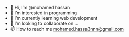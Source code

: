- 👋 Hi, I’m @mohamed hassan  
- 👀 I’m interested in programming
- 🌱 I’m currently learning web development
- 💞️ I’m looking to collaborate on ...
- 📫 How to reach me mohamed.hassa3nnn@gmail.com

<!---
mohamed-h-rabie/mohamed-h-rabie is a ✨ special ✨ repository because its `README.md` (this file) appears on your GitHub profile.
You can click the Preview link to take a look at your changes.
--->
